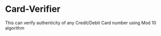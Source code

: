 # Card-Verifier
This can verify authenticity of any Credit/Debit Card number using Mod 10 algorithm
